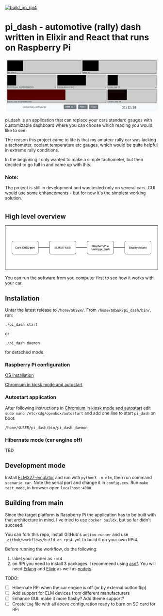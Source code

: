 [![build_on_rpi4](https://github.com/pay64k/pi_dash/actions/workflows/build_on_rpi4.yml/badge.svg)](https://github.com/pay64k/pi_dash/actions/workflows/build_on_rpi4.yml)

# pi_dash - automotive (rally) dash written in Elixir and React that runs on Raspberry Pi

![alt text](.github/readme/gui.png)

pi_dash is an application that can replace your cars standard gauges with customizable dashboard where you can choose which reading you would like to see. 

The reason this project came to life is that my amateur rally car was lacking a tachometer, coolant temperature etc gauges, which would be quite helpful in extreme rally conditions. 

In the beginning I only wanted to make a simple tachometer, but then decided to go full in and came up with this.

### **Note:** 
The project is still in development and was tested only on several cars. GUI would use some enhancements - but for now it's the simplest working solution.
#
## High level overview
![alt text](.github/readme/block.png)

You can run the software from you computer first to see how it works with your car.

## Installation
Untar the latest release to `/home/$USER/`. From `/home/$USER/pi_dash/bin/`, run:
```
./pi_dash start 
```
or 
```
./pi_dash daemon
```
for detached mode.
### Raspberry Pi configuration
[OS installation](https://desertbot.io/blog/headless-raspberry-pi-4-ssh-wifi-setup)

[Chromium in kiosk mode and autostart](https://desertbot.io/blog/raspberry-pi-4-touchscreen-kiosk-setup)
### Autostart application
After following instructions in [Chromium in kiosk mode and autostart](https://desertbot.io/blog/raspberry-pi-4-touchscreen-kiosk-setup) edit `sudo nano /etc/xdg/openbox/autostart` and add one line to start `pi_dash` on boot:
```
/home/$USER/pi_dash/bin/pi_dash daemon
```
### Hibernate mode (car engine off)
TBD
## Development mode
Install [ELM327-emulator](https://github.com/Ircama/ELM327-emulator) and run with `python3 -m elm`, then run command `scenario car`. Note the serial port and change it in `config.exs`. Run `make test_mode`, in browser open `localhost:4000`.

## Building from main
Since the target platform is Raspberry Pi the application has to be built with that architecture in mind. I've tried to use `docker buildx`, but so far didn't succeed.

You can fork this repo, install GitHub's `action-runner` and use `.github/workflows/build_on_rpi4.yml` to build it on your own RPi4. 

Before running the workflow, do the following:
1. label your runner as `rpi4`
2. on RPi you need to install 3 packages. I recommend using [asdf](https://asdf-vm.com/#/core-manage-asdf). You will need [Erlang](https://github.com/asdf-vm/asdf-erlang) and [Elixir](https://github.com/asdf-vm/asdf-elixir.git) as well as [nodejs](https://github.com/asdf-vm/asdf-nodejs).

TODO:
* [ ] Hibernate RPi when the car engine is off (or by external button flip)
* [ ] Add support for ELM devices from different manufacturers
* [ ] Enhance GUI: make it more flashy? Add theme support?
* [ ] Create `img` file with all above configuration ready to burn on SD card for RPi